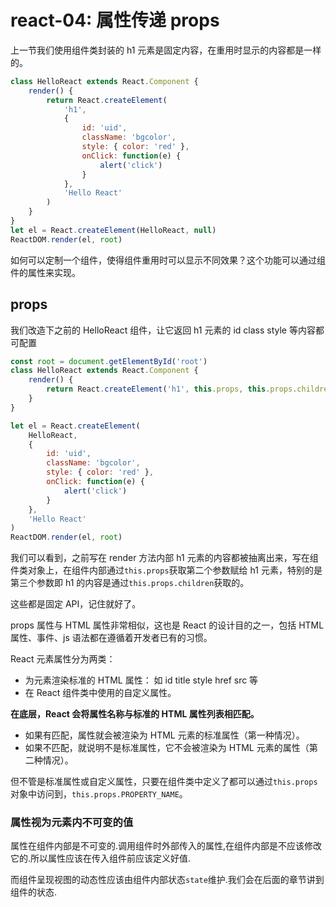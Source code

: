 # react-04: 属性传递 props
<!--
 * @Author: Tom xu
 * @LastEditors: Tom xu
 * @createTime: 2019-09-19 08:59:15
 * @LastEditTime: 2019-09-20 23:27:56
 * @Description:
 -->


上一节我们使用组件类封装的 h1 元素是固定内容，在重用时显示的内容都是一样的。

```js
class HelloReact extends React.Component {
    render() {
        return React.createElement(
            'h1',
            {
                id: 'uid',
                className: 'bgcolor',
                style: { color: 'red' },
                onClick: function(e) {
                    alert('click')
                }
            },
            'Hello React'
        )
    }
}
let el = React.createElement(HelloReact, null)
ReactDOM.render(el, root)
```

如何可以定制一个组件，使得组件重用时可以显示不同效果？这个功能可以通过组件的属性来实现。

## props

我们改造下之前的 HelloReact 组件，让它返回 h1 元素的 id class style 等内容都可配置

```js
const root = document.getElementById('root')
class HelloReact extends React.Component {
    render() {
        return React.createElement('h1', this.props, this.props.children)
    }
}

let el = React.createElement(
    HelloReact,
    {
        id: 'uid',
        className: 'bgcolor',
        style: { color: 'red' },
        onClick: function(e) {
            alert('click')
        }
    },
    'Hello React'
)
ReactDOM.render(el, root)
```

我们可以看到，之前写在 render 方法内部 h1 元素的内容都被抽离出来，写在组件类对象上，在组件内部通过`this.props`获取第二个参数赋给 h1 元素，特别的是第三个参数即 h1 的内容是通过`this.props.children`获取的。

这些都是固定 API，记住就好了。

props 属性与 HTML 属性非常相似，这也是 React 的设计目的之一，包括 HTML 属性、事件、js 语法都在遵循着开发者已有的习惯。

React 元素属性分为两类：

-   为元素渲染标准的 HTML 属性： 如 id title style href src 等
-   在 React 组件类中使用的自定义属性。

**在底层，React 会将属性名称与标准的 HTML 属性列表相匹配。**

-   如果有匹配，属性就会被渲染为 HTML 元素的标准属性（第一种情况）。
-   如果不匹配，就说明不是标准属性，它不会被渲染为 HTML 元素的属性（第二种情况）。

但不管是标准属性或自定义属性，只要在组件类中定义了都可以通过`this.props`对象中访问到，`this.props.PROPERTY_NAME`。

### 属性视为元素内不可变的值

属性在组件内部是不可变的.调用组件时外部传入的属性,在组件内部是不应该修改它的.所以属性应该在传入组件前应该定义好值.

而组件呈现视图的动态性应该由组件内部状态`state`维护.我们会在后面的章节讲到组件的状态.
